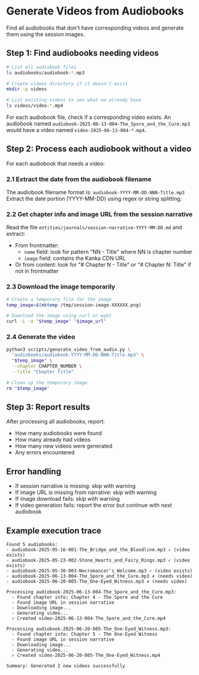 # Generate Videos from Audiobooks

Find all audiobooks that don't have corresponding videos and generate them using the session images.

## Step 1: Find audiobooks needing videos

```bash
# List all audiobook files
ls audiobooks/audiobook-*.mp3

# Create videos directory if it doesn't exist
mkdir -p videos

# List existing videos to see what we already have
ls videos/video-*.mp4
```

For each audiobook file, check if a corresponding video exists. An audiobook named `audiobook-2025-06-13-004-The_Spore_and_the_Cure.mp3` would have a video named `video-2025-06-13-004-*.mp4`.

## Step 2: Process each audiobook without a video

For each audiobook that needs a video:

### 2.1 Extract the date from the audiobook filename
The audiobook filename format is: `audiobook-YYYY-MM-DD-NNN-Title.mp3`
Extract the date portion (YYYY-MM-DD) using regex or string splitting.

### 2.2 Get chapter info and image URL from the session narrative
Read the file `entities/journals/session-narrative-YYYY-MM-DD.md` and extract:
- From frontmatter:
  - `name` field: look for pattern "NN - Title" where NN is chapter number
  - `image` field: contains the Kanka CDN URL
- Or from content: look for "# Chapter N - Title" or "# Chapter N: Title" if not in frontmatter

### 2.3 Download the image temporarily
```bash
# Create a temporary file for the image
temp_image=$(mktemp /tmp/session-image-XXXXXX.png)

# Download the image using curl or wget
curl -L -o "$temp_image" "$image_url"
```

### 2.4 Generate the video
```bash
python3 scripts/generate_video_from_audio.py \
  "audiobooks/audiobook-YYYY-MM-DD-NNN-Title.mp3" \
  "$temp_image" \
  --chapter CHAPTER_NUMBER \
  --title "Chapter Title"

# Clean up the temporary image
rm "$temp_image"
```

## Step 3: Report results

After processing all audiobooks, report:
- How many audiobooks were found
- How many already had videos
- How many new videos were generated
- Any errors encountered

## Error handling

- If session narrative is missing: skip with warning
- If image URL is missing from narrative: skip with warning
- If image download fails: skip with warning
- If video generation fails: report the error but continue with next audiobook

## Example execution trace

```
Found 5 audiobooks:
- audiobook-2025-05-16-001-The_Bridge_and_the_Bloodline.mp3 ✓ (video exists)
- audiobook-2025-05-23-002-Stone_Hearts_and_Fairy_Rings.mp3 ✓ (video exists)
- audiobook-2025-05-30-003-Necromancer's_Welcome.mp3 ✓ (video exists)
- audiobook-2025-06-13-004-The_Spore_and_the_Cure.mp3 ✗ (needs video)
- audiobook-2025-06-20-005-The_One-Eyed_Witness.mp3 ✗ (needs video)

Processing audiobook-2025-06-13-004-The_Spore_and_the_Cure.mp3:
  - Found chapter info: Chapter 4 - The Spore and the Cure
  - Found image URL in session narrative
  - Downloading image...
  - Generating video...
  ✓ Created video-2025-06-13-004-The_Spore_and_the_Cure.mp4

Processing audiobook-2025-06-20-005-The_One-Eyed_Witness.mp3:
  - Found chapter info: Chapter 5 - The One-Eyed Witness
  - Found image URL in session narrative
  - Downloading image...
  - Generating video...
  ✓ Created video-2025-06-20-005-The_One-Eyed_Witness.mp4

Summary: Generated 2 new videos successfully
```